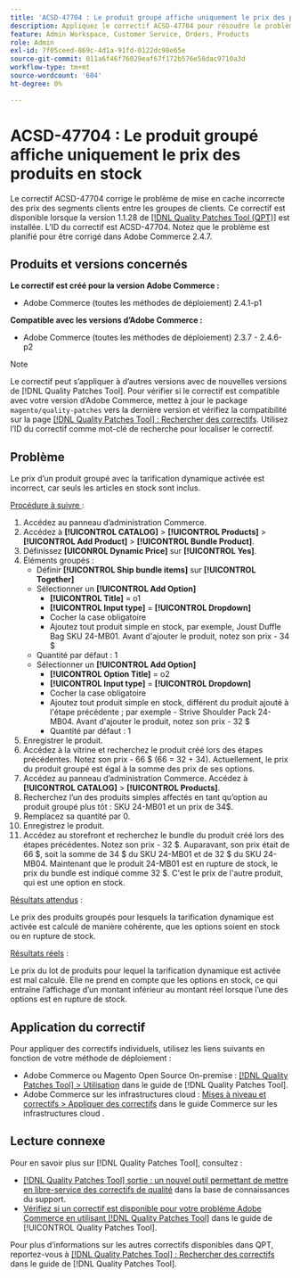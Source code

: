 ```yaml
---
title: 'ACSD-47704 : Le produit groupé affiche uniquement le prix des produits en stock'
description: Appliquez le correctif ACSD-47704 pour résoudre le problème d’Adobe Commerce où un produit groupé affiche uniquement le prix des produits en stock.
feature: Admin Workspace, Customer Service, Orders, Products
role: Admin
exl-id: 7f05ceed-869c-4d1a-91fd-0122dc98e65e
source-git-commit: 011a6f46f76029eaf67f172b576e58dac9710a3d
workflow-type: tm+mt
source-wordcount: '604'
ht-degree: 0%

---
```


# ACSD-47704 : Le produit groupé affiche uniquement le prix des produits en stock

Le correctif ACSD-47704 corrige le problème de mise en cache incorrecte des prix des segments clients entre les groupes de clients. Ce correctif est disponible lorsque la version 1.1.28 de [[!DNL Quality Patches Tool (QPT)]](https://experienceleague.adobe.com/en/docs/commerce-operations/tools/quality-patches-tool/quality-patches-tool-to-self-serve-quality-patches) est installée. L’ID du correctif est ACSD-47704. Notez que le problème est planifié pour être corrigé dans Adobe Commerce 2.4.7.

## Produits et versions concernés

**Le correctif est créé pour la version Adobe Commerce :**

* Adobe Commerce (toutes les méthodes de déploiement) 2.4.1-p1

**Compatible avec les versions d’Adobe Commerce :**

* Adobe Commerce (toutes les méthodes de déploiement) 2.3.7 - 2.4.6-p2

>[!NOTE]
>
>Le correctif peut s’appliquer à d’autres versions avec de nouvelles versions de [!DNL Quality Patches Tool]. Pour vérifier si le correctif est compatible avec votre version d’Adobe Commerce, mettez à jour le package `magento/quality-patches` vers la dernière version et vérifiez la compatibilité sur la page [[!DNL Quality Patches Tool] : Rechercher des correctifs](https://experienceleague.adobe.com/tools/commerce-quality-patches/index.html). Utilisez l’ID du correctif comme mot-clé de recherche pour localiser le correctif.

## Problème

Le prix d’un produit groupé avec la tarification dynamique activée est incorrect, car seuls les articles en stock sont inclus.

<u>Procédure à suivre </u> :

1. Accédez au panneau d’administration Commerce.
1. Accédez à **[!UICONTROL CATALOG]** > **[!UICONTROL Products]** > **[!UICONTROL Add Product]** > **[!UICONTROL Bundle Product]**.
1. Définissez **[UICONROL Dynamic Price]** sur **[!UICONTROL Yes]**.
1. Éléments groupés :
   * Définir **[!UICONTROL Ship bundle items]** sur **[!UICONTROL Together]**
   * Sélectionner un **[!UICONTROL Add Option]**
      * **[!UICONTROL Title]** = o1
      * **[!UICONTROL Input type]** = **[!UICONTROL Dropdown]**
      * Cocher la case obligatoire
      * Ajoutez tout produit simple en stock, par exemple, Joust Duffle Bag SKU 24-MB01. Avant d&#39;ajouter le produit, notez son prix - 34 $
   * Quantité par défaut : 1
   * Sélectionner un **[!UICONTROL Add Option]**
      * **[!UICONTROL Option Title]** = o2
      * **[!UICONTROL Input type]** = **[!UICONTROL Dropdown]**
      * Cocher la case obligatoire
      * Ajoutez tout produit simple en stock, différent du produit ajouté à l&#39;étape précédente ; par exemple - Strive Shoulder Pack 24-MB04. Avant d&#39;ajouter le produit, notez son prix - 32 $
      * Quantité par défaut : 1
1. Enregistrer le produit.
1. Accédez à la vitrine et recherchez le produit créé lors des étapes précédentes. Notez son prix - 66 $
(66 = 32 + 34).
Actuellement, le prix du produit groupé est égal à la somme des prix de ses options.
1. Accédez au panneau d’administration Commerce. Accédez à **[!UICONTROL CATALOG]** > **[!UICONTROL Products]**.
1. Recherchez l’un des produits simples affectés en tant qu’option au produit groupé plus tôt :
SKU 24-MB01 et un prix de 34$.
1. Remplacez sa quantité par 0.
1. Enregistrez le produit.
1. Accédez au storefront et recherchez le bundle du produit créé lors des étapes précédentes. Notez son prix - 32 $. Auparavant, son prix était de 66 $, soit la somme de 34 $ du SKU 24-MB01 et de 32 $ du SKU 24-MB04. Maintenant que le produit 24-MB01 est en rupture de stock, le prix du bundle est indiqué comme 32 $. C&#39;est le prix de l&#39;autre produit, qui est une option en stock.

<u>Résultats attendus</u> :

Le prix des produits groupés pour lesquels la tarification dynamique est activée est calculé de manière cohérente, que les options soient en stock ou en rupture de stock.

<u>Résultats réels</u> :

Le prix du lot de produits pour lequel la tarification dynamique est activée est mal calculé. Elle ne prend en compte que les options en stock, ce qui entraîne l’affichage d’un montant inférieur au montant réel lorsque l’une des options est en rupture de stock.

## Application du correctif

Pour appliquer des correctifs individuels, utilisez les liens suivants en fonction de votre méthode de déploiement :

* Adobe Commerce ou Magento Open Source On-premise : [[!DNL Quality Patches Tool] > Utilisation](/help/tools/quality-patches-tool/usage.md) dans le guide de [!DNL Quality Patches Tool].
* Adobe Commerce sur les infrastructures cloud : [Mises à niveau et correctifs > Appliquer des correctifs](https://experienceleague.adobe.com/docs/commerce-cloud-service/user-guide/develop/upgrade/apply-patches.html) dans le guide Commerce sur les infrastructures cloud .

## Lecture connexe

Pour en savoir plus sur [!DNL Quality Patches Tool], consultez :

* [[!DNL Quality Patches Tool] sortie : un nouvel outil permettant de mettre en libre-service des correctifs de qualité](https://experienceleague.adobe.com/en/docs/commerce-operations/tools/quality-patches-tool/quality-patches-tool-to-self-serve-quality-patches) dans la base de connaissances du support.
* [Vérifiez si un correctif est disponible pour votre problème Adobe Commerce en utilisant [!DNL Quality Patches Tool]](/help/tools/quality-patches-tool/patches-available-in-qpt/check-patch-for-magento-issue-with-magento-quality-patches.md) dans le guide de [!UICONTROL Quality Patches Tool].


Pour plus d’informations sur les autres correctifs disponibles dans QPT, reportez-vous à [[!DNL Quality Patches Tool] : Rechercher des correctifs](https://experienceleague.adobe.com/tools/commerce-quality-patches/index.html) dans le guide de [!DNL Quality Patches Tool].
